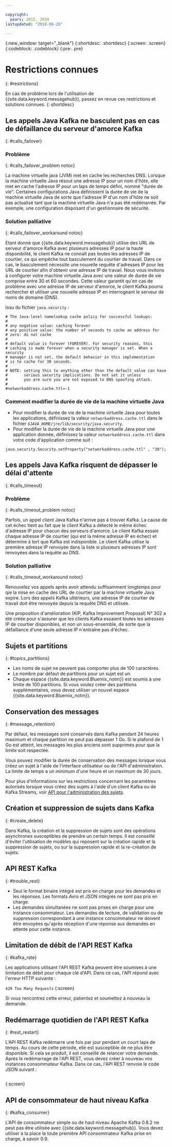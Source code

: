```yaml
---

copyright:
  years: 2015, 2019
lastupdated: "2018-06-26"

---
```


{:new_window: target="_blank"}
{:shortdesc: .shortdesc}
{:screen: .screen}
{:codeblock: .codeblock}
{:pre: .pre}


# Restrictions connues
{: #restrictions}

En cas de problème lors de l'utilisation de {{site.data.keyword.messagehub}}, passez en revue ces restrictions et solutions connues. 
{: shortdesc}

## Les appels Java Kafka ne basculent pas en cas de défaillance du serveur d'amorce Kafka
{: #calls_failover}

### Problème
{: #calls_failover_problem notoc}

La machine virtuelle java (JVM) met en cache les recherches DNS. Lorsque la machine virtuelle Java résout une adresse IP pour un nom d'hôte, elle met en cache l'adresse IP pour un laps de temps défini, nommé "durée de vie". Certaines configurations Java définissent la durée de vie de la machine virtuelle Java de sorte que l'adresse IP d'un nom d'hôte ne soit pas actualisé tant que la machine virtuelle Java n'a pas été redémarrée. Par exemple, une configuration disposant d'un gestionnaire de sécurité.

### Solution palliative
{: #calls_failover_workaround notoc}

Etant donné que {{site.data.keyword.messagehub}} utilise des URL de serveur d'amorce Kafka avec plusieurs adresses IP pour la haute disponibilité, le client Kafka ne connaît pas toutes les adresses IP de courtier, ce qui empêche tout basculement du courtier de travail. Dans ce cas, le basculement nécessite une nouvelle requête d'adresses IP pour les URL de courtier afin d'obtenir une adresse IP de travail. Nous vous invitons à configurer votre machine virtuelle Java avec une valeur de durée de vie comprise entre 30 et 60 secondes. Cette valeur garantit qu'en cas de problème avec une adresse IP de serveur d'amorce, le client Kafka pourra rechercher et utiliser une nouvelle adresse IP en interrogeant le serveur de noms de domaine (DNS).

Issu du fichier <code>java.security</code> : 

```
# The Java-level namelookup cache policy for successful lookups:
#
# any negative value: caching forever
# any positive value: the number of seconds to cache an address for
# zero: do not cache
#
# default value is forever (FOREVER). For security reasons, this
# caching is made forever when a security manager is set. When a security
# manager is not set, the default behavior in this implementation
# is to cache for 30 seconds.
#
# NOTE: setting this to anything other than the default value can have
#       serious security implications. Do not set it unless
#       you are sure you are not exposed to DNS spoofing attack.
#
#networkaddress.cache.ttl=-1
```

### Comment modifier la durée de vie de la machine virtuelle Java
* Pour modifier la durée de vie de la machine virtuelle Java pour toutes les applications, définissez la valeur <code>networkaddress.cache.ttl</code> dans le fichier <code><var class="keyword varname">$JAVA_HOME</var>/jre/lib/security/java.security</code>.
* Pour modifier la durée de vie de la machine virtuelle Java pour une application donnée, définissez la valeur <code>networkaddress.cache.ttl</code> dans votre code d'application comme suit :
```
java.security.Security.setProperty("networkaddress.cache.ttl" , "30");
```

## Les appels Java Kafka risquent de dépasser le délai d'attente
{: #calls_timeout}

### Problème
{: #calls_timeout_problem notoc}

Parfois, un appel client Java Kafka n'arrive pas à trouver Kafka. La cause de cet échec tient au fait que le client Kafka a détecté le même échec d'adresse IP pour chacun des serveurs d'amorce. Le client Kafka essaie chaque adresse IP de courtier (qui est la même adresse IP en échec) et détermine à tort que Kafka est indisponible. Le client Kafka utilise la première adresse IP renvoyée dans la liste si plusieurs adresses IP sont renvoyées dans la requête au DNS.

### Solution palliative
{: #calls_timeout_workaround notoc}

Renouvelez vos appels après avoir attendu suffisamment longtemps pour qie la mise en cache des URL de courtier par la machine virtuelle Java expire. Lors des appels Kafka ultérieurs, une adresse IP de courtier de travail doit être renvoyée depuis la requête DNS et utilisée. 

Une proposition d'amélioration (KIP, Kafka Improvement Proposal) N° 302 a été créée pour s'assurer que les clients Kafka essaient toutes les adresses IP de courtier disponibles, et non un sous-ensemble, de sorte que la défaillance d'une seule adresse IP n'entraîne pas d'échec.


## Sujets et partitions
{: #topics_partitions}

*  Les noms de sujet ne peuvent pas comporter plus de 100 caractères.
*  Le nombre par défaut de partitions pour un sujet est un.
*  Chaque espace {{site.data.keyword.Bluemix_notm}} est soumis à une limite de 100 partitions. Si vous voulez créer des
partitions supplémentaires, vous devez utiliser un nouvel espace {{site.data.keyword.Bluemix_notm}}.

## Conservation des messages
{: #message_retention}

Par défaut, les messages sont conservés dans Kafka pendant 24 heures maximum et chaque partition ne peut pas dépasser 1 Go. Si le plafond de 1 Go est atteint, les messages les plus anciens sont supprimés pour que la limite soit respectée.

Vous pouvez modifier la durée de conservation des messages lorsque vous créez un sujet à l'aide de l'interface utilisateur ou de l'API d'administration. La limite de temps a un minimum d'une heure et un maximum de 30 jours.

Pour plus d'informations sur les restrictions concernant les paramètres autorisés lorsque vous créez des sujets à l'aide d'un client Kafka ou de Kafka Streams, voir [API pour l'administration des sujets](/docs/services/EventStreams/eventstreams104.html).

## Création et suppression de sujets dans Kafka
{: #create_delete}

Dans Kafka, la création et la suppression de sujets sont des opérations asynchrones susceptibles de prendre un certain temps. Il est conseillé d'éviter l'utilisation de modèles qui reposent sur la création rapide et la suppression de sujets, ou sur la suppression rapide et la re-création de sujets.

## API REST Kafka
{: #trouble_rest}

*  Seul le format binaire intégré est pris en charge pour les demandes et les réponses. Les formats Avro et JSON intégrés ne sont pas pris en charge.
*  Les demandes simultanées ne sont pas prises en charge pour une instance consommateur.
   Les demandes de lecture, de validation ou de suppression correspondant à une instance consommateur ne doivent être envoyées qu'après réception d'une réponse aux demandes en attente pour cette instance.

## Limitation de débit de l'API REST Kafka
{: #kafka_rate}

Les applications utilisant l'API REST Kafka peuvent être soumises à une
limitation de débit pour chaque clé d'API. Dans ce cas, l'API
répond avec l'erreur HTTP suivante :

<code>429 Too Many Requests</code>
{:screen}

Si vous rencontrez cette erreur, patientez et soumettez à nouveau la demande.

<!--12/04/18 - Karen: same info duplicated at messagehub108 -->
## Redémarrage quotidien de l'API REST Kafka
{: #rest_restart}

L'API REST Kafka redémarre une fois par jour pendant un court laps de
temps. Au cours de cette période, elle est susceptible de ne plus être disponible. Si cela se produit, il est conseillé de relancer votre demande. Après le redémarrage
de l'API REST, vous devez créer à nouveau vos instances consommateur Kafka. Dans ce cas,
l'API REST renvoie le code JSON suivant :

```'{"error_code":40403,"message":"Consumer instance not found."}'
```
{:screen}

## API de consommateur de haut niveau Kafka
{: #kafka_consumer}

L'API de consommateur simple ou de haut niveau Apache Kafka 0.8.2 ne peut pas être utilisée
avec {{site.data.keyword.messagehub}}. Vous devez utiliser à la place la toute première API consommateur Kafka prise en charge, à savoir 0.9.
